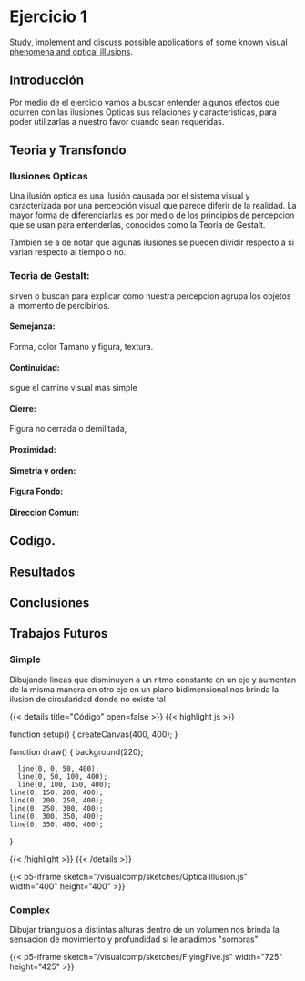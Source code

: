# Ejercicio 1

Study, implement and discuss possible applications of some known [visual phenomena and optical illusions](https://michaelbach.de/ot/index.html).

## Introducción

Por medio de el ejercicio vamos a buscar entender algunos efectos que ocurren con las ilusiones Opticas  sus relaciones y caracteristicas, para poder utilizarlas a nuestro favor cuando sean requeridas. 

## Teoria y Transfondo

### Ilusiones Opticas

Una ilusión optica es una ilusión causada por el sistema visual y caracterizada por una percepción visual que parece diferir de la realidad. 
La mayor forma de diferenciarlas es por medio de los principios de percepcion que se usan para entenderlas, conocidos como la Teoria de Gestalt.

Tambien se a de notar que algunas ilusiones se pueden dividir respecto a si varian respecto al tiempo o no.

### Teoria de  Gestalt:

sirven o buscan para explicar como nuestra percepcion agrupa los objetos al momento de percibirlos.

#### Semejanza:

Forma, color Tamano y figura, textura.

#### Continuidad:

sigue el camino visual mas simple

#### Cierre:

Figura no cerrada o demilitada, 

#### Proximidad:



#### Simetria y orden:

#### Figura Fondo:

#### Direccion Comun:












## Codigo.

## Resultados

## Conclusiones 


## Trabajos Futuros





### Simple

Dibujando lineas que disminuyen a un ritmo constante en un eje y aumentan de la misma manera en otro eje en un plano bidimensional nos brinda la ilusion de circularidad donde no existe tal 

{{< details title="Código" open=false >}}
{{< highlight js >}}

function setup() {
    createCanvas(400, 400);
  }
  
  function draw() {
    background(220);
      
      line(0, 0, 50, 400);
      line(0, 50, 100, 400);
      line(0, 100, 150, 400);
    line(0, 150, 200, 400);
    line(0, 200, 250, 400);
    line(0, 250, 300, 400);
    line(0, 300, 350, 400);
    line(0, 350, 400, 400);
      
  }

{{< /highlight >}}
{{< /details >}}

{{< p5-iframe sketch="/visualcomp/sketches/OpticalIllusion.js" width="400" height="400" >}}

### Complex

Dibujar triangulos a distintas alturas dentro de un volumen nos brinda la sensacion de movimiento y profundidad si le anadimos "sombras"

{{< p5-iframe sketch="/visualcomp/sketches/FlyingFive.js" width="725" height="425" >}}